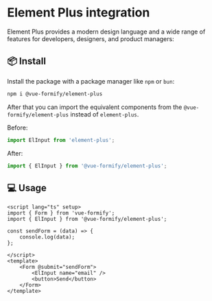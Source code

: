 # Element Plus integration
Element Plus provides a modern design language and a wide range of features for developers, designers, and product managers:

## 📦 Install
Install the package with a package manager like `npm` or `bun`:
```bash
npm i @vue-formify/element-plus
```
After that you can import the equivalent components from the `@vue-formify/element-plus` instead of `element-plus`.

Before:
```ts
import ElInput from 'element-plus';
```
After:
```ts
import { ElInput } from '@vue-formify/element-plus';
```

## 💻 Usage
```vue
<script lang="ts" setup>
import { Form } from 'vue-formify';
import { ElInput } from '@vue-formify/element-plus';

const sendForm = (data) => {
	console.log(data);
};

</script>
<template>
	<Form @submit="sendForm">
		<ElInput name="email" />
		<button>Send</button>
	</Form>
</template>
```
